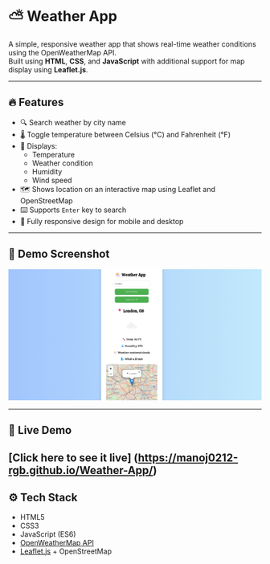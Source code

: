 # ⛅ Weather App

A simple, responsive weather app that shows real-time weather conditions using the OpenWeatherMap API.  
Built using **HTML**, **CSS**, and **JavaScript** with additional support for map display using **Leaflet.js**.

---

## 🔥 Features

- 🔍 Search weather by city name
- 🌡️ Toggle temperature between Celsius (°C) and Fahrenheit (°F)
- 🧭 Displays:
  - Temperature
  - Weather condition
  - Humidity
  - Wind speed
- 🗺️ Shows location on an interactive map using Leaflet and OpenStreetMap
- ⌨️ Supports `Enter` key to search
- 📱 Fully responsive design for mobile and desktop

---

## 📸 Demo Screenshot

![Weather App Screenshot](Weather-App.png) <!-- Add your actual screenshot file if available -->

---

## 🚀 Live Demo

[Click here to see it live]
 (https://manoj0212-rgb.github.io/Weather-App/)
---

## ⚙️ Tech Stack

- HTML5
- CSS3
- JavaScript (ES6)
- [OpenWeatherMap API](https://openweathermap.org/)
- [Leaflet.js](https://leafletjs.com/) + OpenStreetMap



